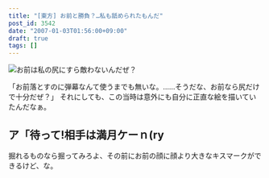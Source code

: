 ```yaml
---
title: "[東方] お前と勝負？…私も舐められたもんだ"
post_id: 3542
date: "2007-01-03T01:56:00+09:00"
draft: true
tags: []
---
```



![お前は私の尻にすら敵わないんだぜ？](https://danmaq.com/image/illustrations/pbbs/2005-2007/tohov_001534_1_s.png)

「お前落とすのに弾幕なんて使うまでも無いな。……そうだな、お前なら尻だけで十分だぜ？」
それにしても、この当時は意外にも自分に正直な絵を描いていたんだなぁ。
## ア「待って!相手は満月ケーｎ(ry

掘れるものなら掘ってみろよ、その前にお前の顔に顔より大きなキスマークができるけど、な。

